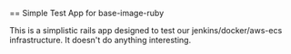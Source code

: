 == Simple Test App for base-image-ruby

This is a simplistic rails app designed to test our jenkins/docker/aws-ecs infrastructure.
It doesn't do anything interesting.

